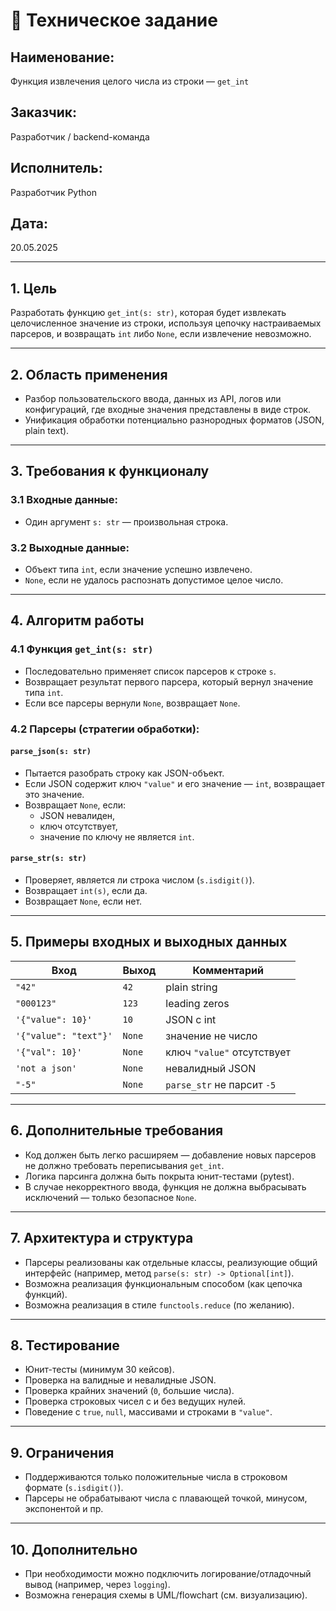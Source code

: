 # 📄 Техническое задание  
## Наименование:  
Функция извлечения целого числа из строки — `get_int`

## Заказчик:  
Разработчик / backend-команда  

## Исполнитель:  
Разработчик Python  

## Дата:  
20.05.2025  

---

## 1. **Цель**  
Разработать функцию `get_int(s: str)`, которая будет извлекать целочисленное значение из строки, используя цепочку настраиваемых парсеров, и возвращать `int` либо `None`, если извлечение невозможно.

---

## 2. **Область применения**  
- Разбор пользовательского ввода, данных из API, логов или конфигураций, где входные значения представлены в виде строк.
- Унификация обработки потенциально разнородных форматов (JSON, plain text).

---

## 3. **Требования к функционалу**

### 3.1 Входные данные:
- Один аргумент `s: str` — произвольная строка.

### 3.2 Выходные данные:
- Объект типа `int`, если значение успешно извлечено.
- `None`, если не удалось распознать допустимое целое число.

---

## 4. **Алгоритм работы**

### 4.1 Функция `get_int(s: str)`
- Последовательно применяет список парсеров к строке `s`.
- Возвращает результат первого парсера, который вернул значение типа `int`.
- Если все парсеры вернули `None`, возвращает `None`.

### 4.2 Парсеры (стратегии обработки):
#### `parse_json(s: str)`
- Пытается разобрать строку как JSON-объект.
- Если JSON содержит ключ `"value"` и его значение — `int`, возвращает это значение.
- Возвращает `None`, если:
  - JSON невалиден,
  - ключ отсутствует,
  - значение по ключу не является `int`.

#### `parse_str(s: str)`
- Проверяет, является ли строка числом (`s.isdigit()`).
- Возвращает `int(s)`, если да.
- Возвращает `None`, если нет.

---

## 5. **Примеры входных и выходных данных**

| Вход                         | Выход   | Комментарий                    |
|-----------------------------|---------|--------------------------------|
| `"42"`                      | `42`    | plain string                   |
| `"000123"`                  | `123`   | leading zeros                  |
| `'{"value": 10}'`           | `10`    | JSON с int                     |
| `'{"value": "text"}'`       | `None`  | значение не число              |
| `'{"val": 10}'`             | `None`  | ключ `"value"` отсутствует     |
| `'not a json'`              | `None`  | невалидный JSON                |
| `"-5"`                      | `None`  | `parse_str` не парсит `-5`     |

---

## 6. **Дополнительные требования**

- Код должен быть легко расширяем — добавление новых парсеров не должно требовать переписывания `get_int`.
- Логика парсинга должна быть покрыта юнит-тестами (pytest).
- В случае некорректного ввода, функция не должна выбрасывать исключений — только безопасное `None`.

---

## 7. **Архитектура и структура**

- Парсеры реализованы как отдельные классы, реализующие общий интерфейс (например, метод `parse(s: str) -> Optional[int]`).
- Возможна реализация функциональным способом (как цепочка функций).
- Возможна реализация в стиле `functools.reduce` (по желанию).

---

## 8. **Тестирование**

- Юнит-тесты (минимум 30 кейсов).
- Проверка на валидные и невалидные JSON.
- Проверка крайних значений (`0`, большие числа).
- Проверка строковых чисел с и без ведущих нулей.
- Поведение с `true`, `null`, массивами и строками в `"value"`.

---

## 9. **Ограничения**

- Поддерживаются только положительные числа в строковом формате (`s.isdigit()`).
- Парсеры не обрабатывают числа с плавающей точкой, минусом, экспонентой и пр.

---

## 10. **Дополнительно**

- При необходимости можно подключить логирование/отладочный вывод (например, через `logging`).
- Возможна генерация схемы в UML/flowchart (см. визуализацию).
